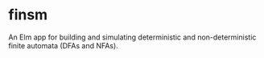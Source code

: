 # finsm
An Elm app for building and simulating deterministic and non-deterministic finite automata (DFAs and NFAs).
